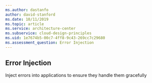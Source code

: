 ```yaml
---
ms.author: dastanfo
author: david-stanford
ms.date: 10/11/2019
ms.topic: article
ms.service: architecture-center
ms.subservice: cloud-design-principles
ms.uid: 1e7674b5-00c7-4ff8-9c43-269cc7c29680
ms.assessment_question: Error Injection
---
```

## Error Injection

Inject errors into applications to ensure they handle them gracefully
